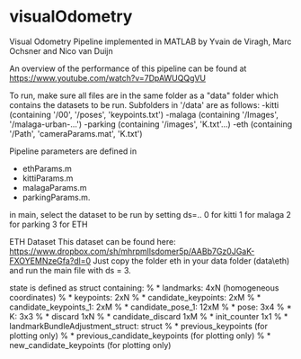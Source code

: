 # visualOdometry
Visual Odometry Pipeline implemented in MATLAB by Yvain de Viragh, Marc Ochsner and Nico van Duijn

An overview of the performance of this pipeline can be found at
https://www.youtube.com/watch?v=7DpAWUQQgVU

To run, make sure all files are in the same folder as a "data" folder which contains the datasets to be run.
Subfolders in '/data' are as follows:
-kitti (containing '/00', '/poses', 'keypoints.txt')
-malaga (containing '/Images', '/malaga-urban-...')
-parking (containing '/images', 'K.txt'...)
-eth (containing '/Path', 'cameraParams.mat', 'K.txt')

Pipeline parameters are defined in 
- ethParams.m 
- kittiParams.m 
- malagaParams.m
- parkingParams.m. 

in main, select the dataset to be run by setting ds=..
0 for kitti
1 for malaga
2 for parking
3 for ETH

ETH Dataset
This dataset can be found here: https://www.dropbox.com/sh/mhrpmllsdomer5p/AABb7Gz0JGaK-FXOYEMNzeGfa?dl=0
Just copy the folder eth in your data folder (data\eth) and run the main file with ds = 3.

state is defined as struct containing:
%       * landmarks: 4xN (homogeneous coordinates)
%       * keypoints: 2xN
%       * candidate_keypoints: 2xM
%       * candidate_keypoints_1: 2xM
%       * candidate_pose_1: 12xM
%       * pose: 3x4
%       * K: 3x3
%       * discard 1xN
%       * candidate_discard 1xM
%       * init_counter 1x1
%       * landmarkBundleAdjustment_struct: struct
%       * previous_keypoints (for plotting only)
%       * previous_candidate_keypoints (for plotting only)
%       * new_candidate_keypoints (for plotting only)




